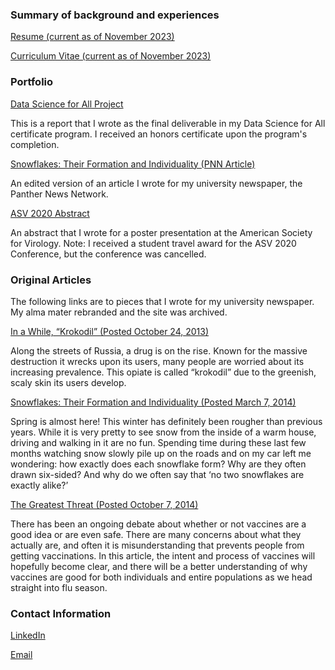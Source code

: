 ### Summary of background and experiences

[Resume (current as of November 2023)](https://acrobat.adobe.com/link/review?uri=urn:aaid:scds:US:bbebc2c8-0b38-31f2-984f-4ad8fb4ccb29)

[Curriculum Vitae (current as of November 2023)](https://acrobat.adobe.com/link/review?uri=urn:aaid:scds:US:8b1d43a3-765e-345f-a93e-2626098447fb)


### Portfolio
[Data Science for All Project](https://acrobat.adobe.com/link/review?uri=urn:aaid:scds:US:bbc3e7a2-3153-31e0-aa51-414ec5bf3fc1) 

This is a report that I wrote as the final deliverable in my Data Science for All certificate program. I received an honors certificate upon the program's completion.

[Snowflakes: Their Formation and Individuality (PNN Article)](https://acrobat.adobe.com/link/review?uri=urn:aaid:scds:US:71ae02af-358b-36be-ae5b-700268bbb55e)

An edited version of an article I wrote for my university newspaper, the Panther News Network.

[ASV 2020 Abstract](https://acrobat.adobe.com/link/review?uri=urn:aaid:scds:US:2e516f86-7780-3547-a654-dec4d9d2f6cd)

An abstract that I wrote for a poster presentation at the American Society for Virology. 
Note: I received a student travel award for the ASV 2020 Conference, but the conference was cancelled.

### Original Articles

The following links are to pieces that I wrote for my university newspaper. My alma mater rebranded and the site was archived.

[In a While, “Krokodil” (Posted October 24, 2013)](https://web.archive.org/web/20140911194400/http:/www.panthernewsnetwork.com/top-stories/2013/10/24/in-a-while-krokodil/)

Along the streets of Russia, a drug is on the rise. Known for the massive destruction it wrecks upon its users, many people are worried about its increasing prevalence. This opiate is called “krokodil” due to the greenish, scaly skin its users develop.

[Snowflakes: Their Formation and Individuality (Posted March 7, 2014)](https://web.archive.org/web/20140715174440/http:/www.panthernewsnetwork.com/top-stories/2014/03/07/snowflakes-their-formation-and-individuality/)

Spring is almost here! This winter has definitely been rougher than previous years. While it is very pretty to see snow from the inside of a warm house, driving and walking in it are no fun. Spending time during these last few months watching snow slowly pile up on the roads and on my car left me wondering: how exactly does each snowflake form? Why are they often drawn six-sided? And why do we often say that ‘no two snowflakes are exactly alike?’

[The Greatest Threat (Posted October 7, 2014)](https://web.archive.org/web/20141012112707/http:/www.panthernewsnetwork.com/top-stories/2014/10/07/the-greatest-threat/)

There has been an ongoing debate about whether or not vaccines are a good idea or are even safe. There are many concerns about what they actually are, and often it is misunderstanding that prevents people from getting vaccinations. In this article, the intent and process of vaccines will hopefully become clear, and there will be a better understanding of why vaccines are good for both individuals and entire populations as we head straight into flu season.

### Contact Information

[LinkedIn](https://www.linkedin.com/in/jasminemoore1/)

[Email](mailto:jasminemoorewriting@gmail.com)

